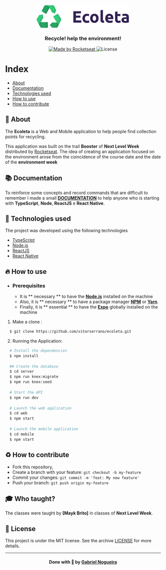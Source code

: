 <h3 align="center">
    <img alt="Logo" title="#logo" width="300px" src=".github/logo.png">
    <br><br>
    <b>Recycle! help the environment!</b> 
</h3>

<p align="center">
  <a href="https://rocketseat.com.br">
    <img alt="Made by Rocketseat" src="https://img.shields.io/badge/made%20by-Rocketseat-%237519C1">
  </a>
  <a>
  <img alt="License" src="https://img.shields.io/github/license/gabrielnogueiralt/ecoleta?color=%237519C1">
</p>

# Index

- [About](#about)
- [Documentation](#cocumentation)
- [Technologies used](#technologies-used)
- [How to use](#how-to-use)
- [How to contribute](#how-to-contribute)

<a id="about"></a>

## :bookmark: About

The <strong>Ecoleta</strong> is a Web and Mobile application to help people find collection points for recycling.

This application was built on the trail <strong>Booster</strong> of <strong>Next Level Week</strong> distributed by [Rocketseat](https://rocketseat.com.br/). The idea of creating an application focused on the environment arose from the coincidence of the course date and the date of the <strong>environment week</strong>

<a id="documentation"></a>

## :books: Documentation

To reinforce some concepts and record commands that are difficult to remember I made a small **[DOCUMENTATION](DOCUMENTATION.md)** to help anyone who is starting with **TypeScript**, **Node**, **ReactJS** e **React Native**.

<a id="technologies-used"></a>

## :rocket: Technologies used

The project was developed using the following technologies

- [TypeScript](https://www.typescriptlang.org/)
- [Node.js](https://nodejs.org/en/)
- [ReactJS](https://reactjs.org/)
- [React Native](https://reactnative.dev/)

<a id="how-to-use"></a>

## :fire: How to use

- ### **Prerequisites**

  - It is ** necessary ** to have the **[Node.js](https://nodejs.org/en/)** installed on the machine
  - Also, it is ** necessary ** to have a package manager **[NPM](https://www.npmjs.com/)** or **[Yarn](https://yarnpkg.com/)**.
  - Finally, it is ** essential ** to have the **[Expo](https://expo.io/)** globally installed on the machine

1. Make a clone :

```sh
  $ git clone https://github.com/vitorserrano/ecoleta.git
```

2. Running the Application:

```sh
  # Install the dependencies
  $ npm install

  ## Create the database
  $ cd server
  $ npm run knex:migrate
  $ npm run knex:seed

  # Start the API
  $ npm run dev

  # Launch the web application
  $ cd web
  $ npm start

  # Launch the mobile application
  $ cd mobile
  $ npm start
```

<a id="how-to-contribute"></a>

## :recycle: How to contribute

- Fork this repository,
- Create a branch with your feature: `git checkout -b my-feature`
- Commit your changes: `git commit -m 'feat: My new feature'`
- Push your branch: `git push origin my-feature`

## :mortar_board: Who taught?

The classes were taught by **[Mayk Brito]** in classes of **Next Level Week**.

## :memo: License

This project is under the MIT license. See the archive [LICENSE](LICENSE.md) for more details.

---

<h4 align="center">
    Done with 💜 by <a href="https://www.linkedin.com/in/gabriel-n-132451122/" target="_blank">Gabriel Nogueira</a>
</h4>
